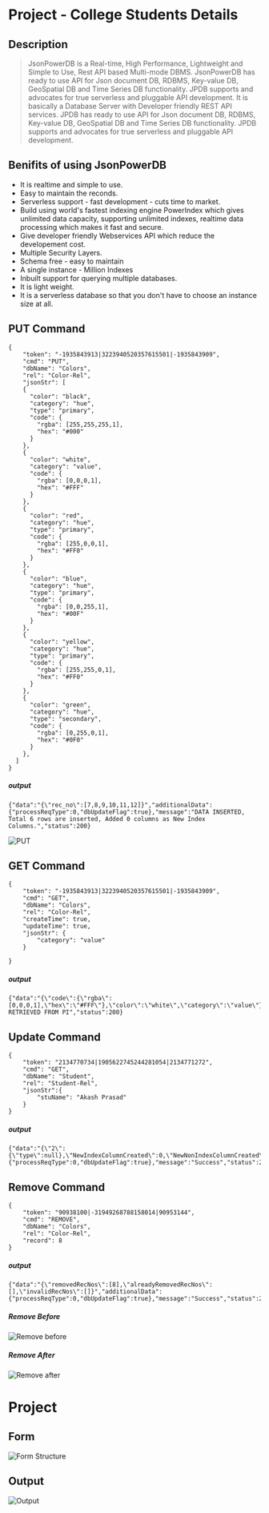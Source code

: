# Project - College Students Details
## Description
> JsonPowerDB is a Real-time, High Performance, Lightweight and Simple to Use, Rest API based Multi-mode DBMS. JsonPowerDB has ready to use API for Json document DB, RDBMS, Key-value DB, GeoSpatial DB and Time Series DB functionality. JPDB supports and advocates for true serverless and pluggable API development.
> It is basically a Database Server with Developer friendly REST API services.
> JPDB has ready to use API for Json document DB, RDBMS, Key-value DB, GeoSpatial DB and Time Series DB functionality. JPDB supports and advocates for true serverless and pluggable API development.

## Benifits of using JsonPowerDB
- It is realtime and simple to use.
- Easy to maintain the reconds.
- Serverless support - fast development - cuts time to market.
- Build using world's fastest indexing engine PowerIndex which gives unlimited data capacity, supporting unlimited indexes, realtime data processing which makes it fast and secure.
- Give developer friendly Webservices API which reduce the developement cost.
- Multiple Security Layers.
- Schema free - easy to maintain
- A single instance - Million Indexes
- Inbuilt support for querying multiple databases.
- It is light weight.
- It is a serverless database so that you don't have to choose an instance size at all.

## PUT Command
```
{
    "token": "-1935843913|3223940520357615501|-1935843909",
    "cmd": "PUT",
    "dbName": "Colors",
    "rel": "Color-Rel",
    "jsonStr": [
    {
      "color": "black",
      "category": "hue",
      "type": "primary",
      "code": {
        "rgba": [255,255,255,1],
        "hex": "#000"
      }
    },
    {
      "color": "white",
      "category": "value",
      "code": {
        "rgba": [0,0,0,1],
        "hex": "#FFF"
      }
    },
    {
      "color": "red",
      "category": "hue",
      "type": "primary",
      "code": {
        "rgba": [255,0,0,1],
        "hex": "#FF0"
      }
    },
    {
      "color": "blue",
      "category": "hue",
      "type": "primary",
      "code": {
        "rgba": [0,0,255,1],
        "hex": "#00F"
      }
    },
    {
      "color": "yellow",
      "category": "hue",
      "type": "primary",
      "code": {
        "rgba": [255,255,0,1],
        "hex": "#FF0"
      }
    },
    {
      "color": "green",
      "category": "hue",
      "type": "secondary",
      "code": {
        "rgba": [0,255,0,1],
        "hex": "#0F0"
      }
    },
  ]
}
```
##### output
```
{"data":"{\"rec_no\":[7,8,9,10,11,12]}","additionalData":{"processReqType":0,"dbUpdateFlag":true},"message":"DATA INSERTED, Total 6 rows are inserted, Added 0 columns as New Index Columns.","status":200}

```
![PUT](https://user-images.githubusercontent.com/75253788/201490492-56d716f1-5753-4462-9c7c-c62fcf2a697d.png)

## GET Command
```
{
    "token": "-1935843913|3223940520357615501|-1935843909",
    "cmd": "GET",
    "dbName": "Colors",
    "rel": "Color-Rel",
  	"createTime": true,
    "updateTime": true,
    "jsonStr": {
        "category": "value"
    }

}
```
##### output
```
{"data":"{\"code\":{\"rgba\":[0,0,0,1],\"hex\":\"#FFF\"},\"color\":\"white\",\"category\":\"value\"}","message":"DATA RETRIEVED FROM PI","status":200}
```

## Update Command
```
{
    "token": "2134770734|1905622745244281054|2134771272",
    "cmd": "GET",
    "dbName": "Student",
    "rel": "Student-Rel",
    "jsonStr":{
        "stuName": "Akash Prasad"
    }
}
```
##### output
```
{"data":"{\"2\":{\"type\":null},\"NewIndexColumnCreated\":0,\"NewNonIndexColumnCreated\":0}","additionalData":{"processReqType":0,"dbUpdateFlag":true},"message":"Success","status":200}
```

## Remove Command
```
{
    "token": "90938100|-31949268788158014|90953144",
    "cmd": "REMOVE",
    "dbName": "Colors",
    "rel": "Color-Rel",
    "record": 8
}
```
##### output
```
{"data":"{\"removedRecNos\":[8],\"alreadyRemovedRecNos\":[],\"invalidRecNos\":[]}","additionalData":{"processReqType":0,"dbUpdateFlag":true},"message":"Success","status":200}
```
##### Remove Before
![Remove before](https://user-images.githubusercontent.com/75253788/201490758-baef5db0-1eb7-41aa-93ee-614df017f7e5.png)
##### Remove After
![Remove after](https://user-images.githubusercontent.com/75253788/201490762-dd0341ab-9d46-4dea-9090-deab96a0e80c.png)

# Project
## Form
![Form Structure](https://user-images.githubusercontent.com/75253788/201481324-deb60c46-4928-4a58-a6d6-3ae5cee78a34.png)

## Output
![Output](https://user-images.githubusercontent.com/75253788/201481333-1b99e3ba-d601-4360-8651-c9c62ee165fd.png)
